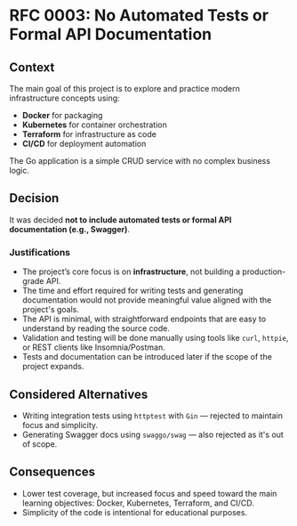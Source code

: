# RFC 0003: No Automated Tests or Formal API Documentation
## Context

The main goal of this project is to explore and practice modern infrastructure concepts using:

- **Docker** for packaging
- **Kubernetes** for container orchestration
- **Terraform** for infrastructure as code
- **CI/CD** for deployment automation

The Go application is a simple CRUD service with no complex business logic.

## Decision

It was decided **not to include automated tests or formal API documentation (e.g., Swagger)**.

### Justifications

- The project’s core focus is on **infrastructure**, not building a production-grade API.
- The time and effort required for writing tests and generating documentation would not provide meaningful value aligned with the project's goals.
- The API is minimal, with straightforward endpoints that are easy to understand by reading the source code.
- Validation and testing will be done manually using tools like `curl`, `httpie`, or REST clients like Insomnia/Postman.
- Tests and documentation can be introduced later if the scope of the project expands.

## Considered Alternatives

- Writing integration tests using `httptest` with `Gin` — rejected to maintain focus and simplicity.
- Generating Swagger docs using `swaggo/swag` — also rejected as it's out of scope.

## Consequences

- Lower test coverage, but increased focus and speed toward the main learning objectives: Docker, Kubernetes, Terraform, and CI/CD.
- Simplicity of the code is intentional for educational purposes.
